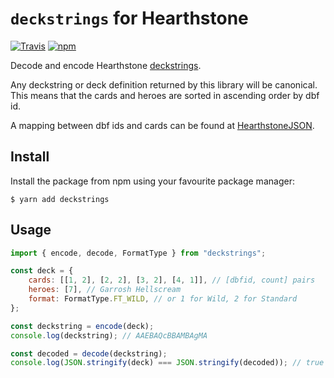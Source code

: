# `deckstrings` for Hearthstone
[![Travis](https://img.shields.io/travis/HearthSim/npm-deckstrings/master.svg)](https://travis-ci.org/HearthSim/npm-deckstrings)
[![npm](https://img.shields.io/npm/v/deckstrings.svg)](http://npmjs.com/package/deckstrings)

Decode and encode Hearthstone [deckstrings](https://hearthsim.info/docs/deckstrings/).

Any deckstring or deck definition returned by this library will be canonical.
This means that the cards and heroes are sorted in ascending order by dbf id.

A mapping between dbf ids and cards can be found at [HearthstoneJSON](https://hearthstonejson.com/).

## Install

Install the package from npm using your favourite package manager:

```
$ yarn add deckstrings
```

## Usage

```javascript
import { encode, decode, FormatType } from "deckstrings";

const deck = {
	cards: [[1, 2], [2, 2], [3, 2], [4, 1]], // [dbfid, count] pairs
	heroes: [7], // Garrosh Hellscream
	format: FormatType.FT_WILD, // or 1 for Wild, 2 for Standard
};

const deckstring = encode(deck);
console.log(deckstring); // AAEBAQcBBAMBAgMA

const decoded = decode(deckstring);
console.log(JSON.stringify(deck) === JSON.stringify(decoded)); // true
```
